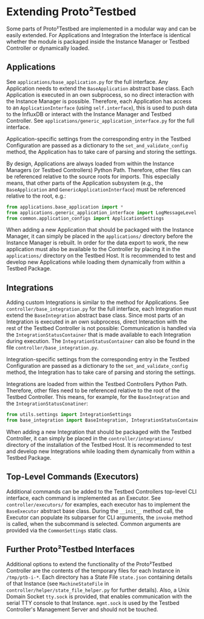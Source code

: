 # Extending Proto²Testbed

Some parts of Proto²Testbed are implemented in a modular way and can be easily extended. For Applications and Integration the Interface is identical whether the module is packaged inside the Instance Manager or Testbed Controller or dynamically loaded.

## Applications
See `applications/base_application.py` for the full interface. Any Application needs to extend the `BaseApplication` abstract base class. Each Application is executed in an own subprocess, so no direct interaction with the Instance Manager is possible. Therefore, each Application has access to an `ApplicationInterface` (using `self.interface`), this is used to push data to the InfluxDB or interact with the Instance Manager and Testbed Controller. See `applications/generic_application_interface.py` for the full interface.

Application-specific settings from the corresponding entry in the Testbed Configuration are passed as a dictionary to the `set_and_validate_config` method, the Application has to take care of parsing and storing the settings.

By design, Applications are always loaded from within the Instance Managers (or Testbed Controllers) Python Path. Therefore, other files can be referenced relative to the source roots for imports. This especially means, that other parts of the Application subsystem (e.g., the `BaseApplication` and `GenericApplicationInterface`) must be referenced relative to the root, e.g.:
```python
from applications.base_application import *
from applications.generic_application_interface import LogMessageLevel
from common.application_configs import ApplicationSettings
```

When adding a new Application that should be packaged with the Instance Manager, it can simply be placed in the `applications/` directory before the Instance Manager is rebuilt. In order for the data export to work, the new application must also be available to the Controller by placing it in the `applications/` directory on the Testbed Host. It is recommended to test and develop new Applications while loading them dynamically from within a Testbed Package.

## Integrations
Adding custom Integrations is similar to the method for Applications. See `controller/base_integration.py` for the full interface, each Integration must extend the `BaseIntegration` abstract base class. Since most parts of an Integration is executed in an own subprocess, direct Interaction with the rest of the Testbed Controller is not possible: Communication is handled via the `IntegrationStatusContainer` that is made available to each Integration during execution. The `IntegrationStatusContainer` can also be found in the file `controller/base_integration.py`.

Integration-specific settings from the corresponding entry in the Testbed Configuration are passed as a dictionary to the `set_and_validate_config` method, the Integration has to take care of parsing and storing the settings.

Integrations are loaded from within the Testbed Controllers Python Path. Therefore, other files need to be referenced relative to the root of the Testbed Controller. This means, for example, for the `BaseIntegration` and the `IntegrationStatusConatiner`:
```python
from utils.settings import IntegrationSettings
from base_integration import BaseIntegration, IntegrationStatusContainer
```
When adding a new Integration that should be packaged with the Testbed Controller, it can simply be placed in the `controller/integrations/` directory of the installation of the Testbed Host. It is recommended to test and develop new Integrations while loading them dynamically from within a Testbed Package.

## Top-Level Commands (Executors)
Additional commands can be added to the Testbed Controllers top-level CLI interface, each command is implemented as an Executor. See `controller/executors/` for examples, each executor has to implement the `BaseExecutor` abstract base class. During the `__init__` method call, the Executor can populate its subparser for CLI arguments, the `invoke` method is called, when the subcommand is selected. Common arguments are provided via the `CommonSettings` static class.

## Further Proto²Testbed Interfaces
Additional options to extend the functionality of the Proto²Testbed Controller are the contents of the temporary files for each Instance in `/tmp/ptb-i-*`. Each directory has a State File `state.json` containing details of that Instance (see `MachineStateFile` in `controller/helper/state_file_helper.py` for further details). 
Also, a Unix Domain Socket `tty.sock` is provided, that enables communication with the serial TTY console to that Instance. `mgmt.sock` is used by the Testbed Controller's Management Server and should not be touched.
